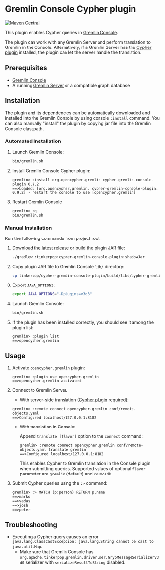 # Gremlin Console Cypher plugin

[![Maven Central](https://maven-badges.herokuapp.com/maven-central/org.opencypher.gremlin/cypher-gremlin-console-plugin/badge.svg?style=shield)](https://maven-badges.herokuapp.com/maven-central/org.opencypher.gremlin/cypher-gremlin-console-plugin)

This plugin enables Cypher queries in [Gremlin Console](https://tinkerpop.apache.org/docs/current/tutorials/the-gremlin-console/).

The plugin can work with any Gremlin Server and perform translation to Gremlin in the Console. Alternatively, if a Gremlin Server has the [Cypher plugin](../cypher-gremlin-server-plugin) installed, the plugin can let the server handle the translation.

## Prerequisites

- [Gremlin Console](https://tinkerpop.apache.org/)
- A running [Gremlin Server](https://tinkerpop.apache.org/) or a compatible graph database

## Installation

The plugin and its dependencies can be automatically downloaded and installed into the Gremlin Console by using console `:install` command. You can also manually "install" the plugin by copying jar file into the Gremlin Console classpath.

### Automated Installation

1. Launch Gremlin Console:
    ```sh
    bin/gremlin.sh
    ```

1. Install Gremlin Console Cypher plugin:
    ```
    gremlin> :install org.opencypher.gremlin cypher-gremlin-console-plugin 0.9.2
    ==>Loaded: [org.opencypher.gremlin, cypher-gremlin-console-plugin, 0.9.2] - restart the console to use [opencypher.gremlin]
    ```

1. Restart Gremlin Console
    ```
    gremlin> :q
    bin/gremlin.sh
    ```

### Manual Installation

Run the following commands from project root.

1. Download [the latest release](https://github.com/opencypher/cypher-for-gremlin/releases) or build the plugin JAR file:
    ```sh
    ./gradlew :tinkerpop:cypher-gremlin-console-plugin:shadowJar
    ```
1. Copy plugin JAR file to Gremlin Console `lib/` directory:
    ```sh
    cp tinkerpop/cypher-gremlin-console-plugin/build/libs/cypher-gremlin-console-plugin-*-all.jar /path/to/gremlin-console/lib/
    ```
1. Export `JAVA_OPTIONS`:
    ```sh
    export JAVA_OPTIONS="-Dplugins=v3d3"
    ```
1. Launch Gremlin Console:
    ```sh
    bin/gremlin.sh
    ```
1. If the plugin has been installed correctly, you should see it among the plugin list:
    ```
    gremlin> :plugin list
    ==>opencypher.gremlin
    ```

## Usage

1. Activate `opencypher.gremlin` plugin:
    ```
    gremlin> :plugin use opencypher.gremlin
    ==>opencypher.gremlin activated 
    ```
1. Connect to Gremlin Server.
   * With server-side translation ([Cypher plugin](../cypher-gremlin-server-plugin) required):
    ```
    gremlin> :remote connect opencypher.gremlin conf/remote-objects.yaml
    ==>Configured localhost/127.0.0.1:8182
    ```
   * With translation in Console:

     Append `translate [flavor]` option to the `connect` command:

     ```
     gremlin> :remote connect opencypher.gremlin conf/remote-objects.yaml translate gremlin
     ==>Configured localhost/127.0.0.1:8182
     ```

     This enables Cypher to Gremlin translation in the Console plugin when submitting queries.
     Supported values of optional `flavor` parameter are `gremlin` (default) and `cosmosdb`.

1. Submit Cypher queries using the `:>` command:
   ```
   gremlin> :> MATCH (p:person) RETURN p.name
   ==>marko
   ==>vadas
   ==>josh
   ==>peter
   ```

## Troubleshooting

* Executing a Cypher query causes an error: `java.lang.ClassCastException: java.lang.String cannot be cast to java.util.Map`.
  - Make sure that Gremlin Console has `org.apache.tinkerpop.gremlin.driver.ser.GryoMessageSerializerV3d0` serializer with `serializeResultToString` disabled.
